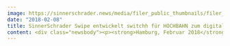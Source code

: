 ```yaml
---
image: https://sinnerschrader.news/media/filer_public_thumbnails/filer_public/4d/d6/4dd6b833-e208-4d6f-ae4f-5d56cd32e8d2/700px_s2swipe_morl_schmiede.jpg__480x288_q85_crop_subsampling-2_upscale.jpg
date: "2018-02-08"
title: SinnerSchrader Swipe entwickelt switchh für HOCHBAHN zum digitalen Mobilitätsservice weiter
content: <div class="newsbody"><p><strong>Hamburg, Februar 2018</strong> – SinnerSchrader Swipe erhält den Zuschlag zur Weiterentwicklung von switchh, der urbanen Plattform für Mobilität der Hamburger Hochbahn AG (HOCHBAHN). Unter der Führung von Christoph Mörl und Sven Schmiede konnte das Mandat einer langfristigen Zusammenarbeit für sich entschieden werden. Mithilfe des Mobile Produkt Studios von SinnerSchrader soll ein digitales Produkt entstehen, welches zukunftsweisende Maßstäbe einer User Experience für Multimodalität setzt.</p><p>Die integrierte Plattform soll alle relevanten, öffentlich zugänglichen Mobilitätsangebote in Hamburg vereinen und somit unter dem Aspekt der “Shared Mobility” künftig eine entscheidende Rolle spielen. Im Mittelpunkt der Arbeit von SinnerSchrader Swipe wird die Entwicklung eines nutzerzentrierten digitalen Services mit Fokus auf mobile Touchpoints stehen – als native Smartphone-Applikationen und Web-Applikation. Die Beauftragung umfasst Beratung, Strategie, Produkt und Service Design, Data Analytics und Software-Entwicklung.</p><p>Jens Brückner, Leiter Komplementäre Mobilität der Hamburger Hochbahn AG&#58; „Wir verstehen Mobilität als ganzheitlichen Service. Für diesen Ansatz braucht es ein Produkt, das sich nahtlos in den Alltag der Menschen integriert und ihr Bewusstsein für eine nachhaltige Mobilität ändert. switchh soll via Smartphone den einfachsten Zugang zu umweltfreundlicher, zeitsparender und kostengünstiger Mobilität ermöglichen. SinnerSchrader Swipe hat ein überzeugendes Gesamtkonzept für dieses Vorhaben vorgestellt und das Team hat uns mit fachlicher Tiefe sowie strategischem Weitblick überzeugt.”</p><p>Sven Schmiede, Geschäftsführer SinnerSchrader Swipe&#58; “Die Entscheidung der HOCHBAHN macht uns sehr stolz. Wir freuen uns auf die disziplinübergreifenden Aufgaben und sind uns der Verantwortung bewusst, für einen täglich hunderttausendfach genutzten Service ein erstklassiges digitales Produkt zu realisieren.”</p><p><a class="news-backlink" href="/de/"><svg class="svg-ico svg-ico--arrow-left"><use xlink&#58;href="#arrow-down"></use></svg>Zurück zur Presse Übersicht</a></p></div>
---
```

